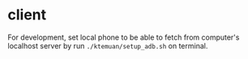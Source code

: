 # client

For development, set local phone to be able to fetch from computer's localhost server by run `./ktemuan/setup_adb.sh` on terminal.